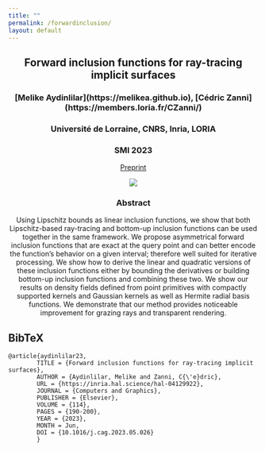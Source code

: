 ```yaml
---
title: ""
permalink: /forwardinclusion/
layout: default
---
```


<style type="text/css" media="screen">
  .container {
    margin: 10px auto;
    text-align: center;
  }
  h1 {
    margin: 10px 0;
    font-size: 4em;
    line-height: 1;
    letter-spacing: -1px;
  }
</style>


<div class="container">
  <h2><strong>Forward inclusion functions for ray-tracing implicit surfaces</strong></h2>
  <h3>[Melike Aydinlilar](https://melikea.github.io), [Cédric Zanni](https://members.loria.fr/CZanni/)</h3>
  <h3>Université de Lorraine, CNRS, Inria, LORIA</h3> 
  <h3>SMI 2023</h3>

<a href="../Preprint.pdf" download="ForwardInclusionSMI2023">Preprint</a>

  
<img src="../img/web_teaser.png">
  
  <h3><strong>Abstract</strong></h3>
  <p>Using Lipschitz bounds as linear inclusion functions, we show that both Lipschitz-based ray-tracing and bottom-up inclusion functions can be used together in the same framework. We propose asymmetrical forward inclusion functions that are exact at the query point and can better encode the function’s behavior on a given interval; therefore well suited for iterative processing. We show how to derive the linear and quadratic versions of these inclusion functions either by bounding the derivatives or building bottom-up inclusion functions and combining these two. We show our results on density fields defined from point primitives with compactly supported kernels and Gaussian kernels as well as Hermite radial basis functions. We demonstrate that our method provides noticeable improvement for grazing rays and transparent rendering.</p>

  
</div>


<section class="section" style="text-align:left" id="BibTeX">
      <h2  style="text-align:left">BibTeX</h2>
      <pre><code style="text-align:left">@article{aydinlilar23,
        TITLE = {Forward inclusion functions for ray-tracing implicit surfaces},
        AUTHOR = {Aydinlilar, Melike and Zanni, C{\'e}dric},
        URL = {https://inria.hal.science/hal-04129922},
        JOURNAL = {Computers and Graphics},
        PUBLISHER = {Elsevier},
        VOLUME = {114},
        PAGES = {190-200},
        YEAR = {2023},
        MONTH = Jun,
        DOI = {10.1016/j.cag.2023.05.026}
        }</code></pre>
  </section>














